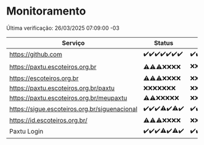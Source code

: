 # Monitoramento

Última verificação: 26/03/2025 07:09:00 -03

|Serviço|Status|Últimas 24h|
|---|---|---|
|https://github.com|<span title="2025-03-19: OK=23">✔️</span><span title="2025-03-20: OK=23">✔️</span><span title="2025-03-21: OK=23">✔️</span><span title="2025-03-22: OK=23">✔️</span><span title="2025-03-23: OK=23">✔️</span><span title="2025-03-24: OK=23">✔️</span><span title="2025-03-25: OK=9">✔️</span>|<span title="25/03/2025 07:09:00 -03 : 200">✔️</span><span title="25/03/2025 08:07:00 -03 : 200">✔️</span><span title="25/03/2025 09:16:00 -03 : 200">✔️</span><span title="25/03/2025 10:20:00 -03 : 200">✔️</span><span title="25/03/2025 11:09:00 -03 : 200">✔️</span><span title="25/03/2025 12:09:00 -03 : 200">✔️</span><span title="25/03/2025 13:09:00 -03 : 200">✔️</span><span title="25/03/2025 14:08:00 -03 : 200">✔️</span><span title="25/03/2025 15:12:00 -03 : 200">✔️</span><span title="25/03/2025 16:06:00 -03 : 200">✔️</span><span title="25/03/2025 17:09:00 -03 : 200">✔️</span><span title="25/03/2025 18:08:00 -03 : 200">✔️</span><span title="25/03/2025 19:08:00 -03 : 200">✔️</span><span title="25/03/2025 20:08:00 -03 : 200">✔️</span><span title="25/03/2025 21:43:00 -03 : 200">✔️</span><span title="25/03/2025 23:18:00 -03 : 200">✔️</span><span title="26/03/2025 00:23:00 -03 : 200">✔️</span><span title="26/03/2025 01:11:00 -03 : 200">✔️</span><span title="26/03/2025 02:09:00 -03 : 200">✔️</span><span title="26/03/2025 03:13:00 -03 : 200">✔️</span><span title="26/03/2025 04:09:00 -03 : 200">✔️</span><span title="26/03/2025 05:12:00 -03 : 200">✔️</span><span title="26/03/2025 06:09:00 -03 : 200">✔️</span><span title="26/03/2025 07:09:00 -03 : 200">✔️</span>|
|https://paxtu.escoteiros.org.br|<span title="2025-03-19: OK=2, Falhas=21">⚠️</span><span title="2025-03-20: OK=2, Falhas=21">⚠️</span><span title="2025-03-21: OK=3, Falhas=20">⚠️</span><span title="2025-03-22: Falhas=23">❌</span><span title="2025-03-23: Falhas=23">❌</span><span title="2025-03-24: Falhas=23">❌</span><span title="2025-03-25: Falhas=9">❌</span>|<span title="25/03/2025 07:09:00 -03 : 403">❌</span><span title="25/03/2025 08:07:00 -03 : 403">❌</span><span title="25/03/2025 09:16:00 -03 : 403">❌</span><span title="25/03/2025 10:20:00 -03 : 403">❌</span><span title="25/03/2025 11:09:00 -03 : 403">❌</span><span title="25/03/2025 12:09:00 -03 : 403">❌</span><span title="25/03/2025 13:09:00 -03 : 403">❌</span><span title="25/03/2025 14:08:00 -03 : 403">❌</span><span title="25/03/2025 15:12:00 -03 : 403">❌</span><span title="25/03/2025 16:06:00 -03 : 403">❌</span><span title="25/03/2025 17:09:00 -03 : 403">❌</span><span title="25/03/2025 18:08:00 -03 : 403">❌</span><span title="25/03/2025 19:08:00 -03 : 403">❌</span><span title="25/03/2025 20:08:00 -03 : 403">❌</span><span title="25/03/2025 21:43:00 -03 : 403">❌</span><span title="25/03/2025 23:18:00 -03 : 403">❌</span><span title="26/03/2025 00:23:00 -03 : 403">❌</span><span title="26/03/2025 01:11:00 -03 : 403">❌</span><span title="26/03/2025 02:09:00 -03 : 403">❌</span><span title="26/03/2025 03:13:00 -03 : 403">❌</span><span title="26/03/2025 04:09:00 -03 : 403">❌</span><span title="26/03/2025 05:12:00 -03 : 200">✔️</span><span title="26/03/2025 06:09:00 -03 : 403">❌</span><span title="26/03/2025 07:09:00 -03 : 403">❌</span>|
|https://escoteiros.org.br|<span title="2025-03-19: OK=1, Falhas=22">⚠️</span><span title="2025-03-20: OK=1, Falhas=22">⚠️</span><span title="2025-03-21: OK=1, Falhas=22">⚠️</span><span title="2025-03-22: Falhas=23">❌</span><span title="2025-03-23: Falhas=23">❌</span><span title="2025-03-24: Falhas=23">❌</span><span title="2025-03-25: Falhas=9">❌</span>|<span title="25/03/2025 07:09:00 -03 : 403">❌</span><span title="25/03/2025 08:07:00 -03 : 403">❌</span><span title="25/03/2025 09:16:00 -03 : 403">❌</span><span title="25/03/2025 10:20:00 -03 : 403">❌</span><span title="25/03/2025 11:09:00 -03 : 403">❌</span><span title="25/03/2025 12:09:00 -03 : 403">❌</span><span title="25/03/2025 13:09:00 -03 : 403">❌</span><span title="25/03/2025 14:08:00 -03 : 403">❌</span><span title="25/03/2025 15:12:00 -03 : 403">❌</span><span title="25/03/2025 16:06:00 -03 : 403">❌</span><span title="25/03/2025 17:09:00 -03 : 403">❌</span><span title="25/03/2025 18:08:00 -03 : 403">❌</span><span title="25/03/2025 19:08:00 -03 : 403">❌</span><span title="25/03/2025 20:08:00 -03 : 403">❌</span><span title="25/03/2025 21:43:00 -03 : 403">❌</span><span title="25/03/2025 23:18:00 -03 : 403">❌</span><span title="26/03/2025 00:23:00 -03 : 403">❌</span><span title="26/03/2025 01:11:00 -03 : 403">❌</span><span title="26/03/2025 02:09:00 -03 : 403">❌</span><span title="26/03/2025 03:13:00 -03 : 403">❌</span><span title="26/03/2025 04:09:00 -03 : 403">❌</span><span title="26/03/2025 05:12:00 -03 : 403">❌</span><span title="26/03/2025 06:09:00 -03 : 403">❌</span><span title="26/03/2025 07:09:00 -03 : 403">❌</span>|
|https://paxtu.escoteiros.org.br/paxtu|<span title="2025-03-19: Falhas=23">❌</span><span title="2025-03-20: Falhas=23">❌</span><span title="2025-03-21: Falhas=23">❌</span><span title="2025-03-22: Falhas=23">❌</span><span title="2025-03-23: Falhas=23">❌</span><span title="2025-03-24: Falhas=23">❌</span><span title="2025-03-25: Falhas=9">❌</span>|<span title="25/03/2025 07:09:00 -03 : 403">❌</span><span title="25/03/2025 08:07:00 -03 : 403">❌</span><span title="25/03/2025 09:16:00 -03 : 403">❌</span><span title="25/03/2025 10:20:00 -03 : 403">❌</span><span title="25/03/2025 11:09:00 -03 : 403">❌</span><span title="25/03/2025 12:09:00 -03 : 403">❌</span><span title="25/03/2025 13:09:00 -03 : 403">❌</span><span title="25/03/2025 14:08:00 -03 : 403">❌</span><span title="25/03/2025 15:12:00 -03 : 403">❌</span><span title="25/03/2025 16:06:00 -03 : 403">❌</span><span title="25/03/2025 17:09:00 -03 : 403">❌</span><span title="25/03/2025 18:08:00 -03 : 403">❌</span><span title="25/03/2025 19:08:00 -03 : 403">❌</span><span title="25/03/2025 20:08:00 -03 : 403">❌</span><span title="25/03/2025 21:43:00 -03 : 403">❌</span><span title="25/03/2025 23:18:00 -03 : 403">❌</span><span title="26/03/2025 00:23:00 -03 : 403">❌</span><span title="26/03/2025 01:11:00 -03 : 403">❌</span><span title="26/03/2025 02:09:00 -03 : 403">❌</span><span title="26/03/2025 03:13:00 -03 : 403">❌</span><span title="26/03/2025 04:09:00 -03 : 403">❌</span><span title="26/03/2025 05:12:00 -03 : 403">❌</span><span title="26/03/2025 06:09:00 -03 : 403">❌</span><span title="26/03/2025 07:09:00 -03 : 403">❌</span>|
|https://paxtu.escoteiros.org.br/meupaxtu|<span title="2025-03-19: OK=1, Falhas=22">⚠️</span><span title="2025-03-20: OK=1, Falhas=22">⚠️</span><span title="2025-03-21: Falhas=23">❌</span><span title="2025-03-22: Falhas=23">❌</span><span title="2025-03-23: Falhas=23">❌</span><span title="2025-03-24: Falhas=23">❌</span><span title="2025-03-25: Falhas=9">❌</span>|<span title="25/03/2025 07:09:00 -03 : 403">❌</span><span title="25/03/2025 08:07:00 -03 : 403">❌</span><span title="25/03/2025 09:16:00 -03 : 403">❌</span><span title="25/03/2025 10:20:00 -03 : 403">❌</span><span title="25/03/2025 11:09:00 -03 : 403">❌</span><span title="25/03/2025 12:09:00 -03 : 403">❌</span><span title="25/03/2025 13:09:00 -03 : 403">❌</span><span title="25/03/2025 14:08:00 -03 : 403">❌</span><span title="25/03/2025 15:12:00 -03 : 403">❌</span><span title="25/03/2025 16:06:00 -03 : 403">❌</span><span title="25/03/2025 17:09:00 -03 : 403">❌</span><span title="25/03/2025 18:08:00 -03 : 403">❌</span><span title="25/03/2025 19:08:00 -03 : 403">❌</span><span title="25/03/2025 20:08:00 -03 : 403">❌</span><span title="25/03/2025 21:43:00 -03 : 403">❌</span><span title="25/03/2025 23:18:00 -03 : 403">❌</span><span title="26/03/2025 00:23:00 -03 : 403">❌</span><span title="26/03/2025 01:11:00 -03 : 403">❌</span><span title="26/03/2025 02:09:00 -03 : 403">❌</span><span title="26/03/2025 03:13:00 -03 : 403">❌</span><span title="26/03/2025 04:09:00 -03 : 403">❌</span><span title="26/03/2025 05:12:00 -03 : 403">❌</span><span title="26/03/2025 06:09:00 -03 : 403">❌</span><span title="26/03/2025 07:09:00 -03 : 403">❌</span>|
|https://sigue.escoteiros.org.br/siguenacional|<span title="2025-03-19: OK=23">✔️</span><span title="2025-03-20: OK=23">✔️</span><span title="2025-03-21: OK=23">✔️</span><span title="2025-03-22: OK=22, Falhas=1">⚠️</span><span title="2025-03-23: OK=23">✔️</span><span title="2025-03-24: OK=22, Falhas=1">⚠️</span><span title="2025-03-25: OK=9">✔️</span>|<span title="25/03/2025 07:09:00 -03 : 200">✔️</span><span title="25/03/2025 08:07:00 -03 : 200">✔️</span><span title="25/03/2025 09:16:00 -03 : 200">✔️</span><span title="25/03/2025 10:20:00 -03 : 200">✔️</span><span title="25/03/2025 11:09:00 -03 : 0">❌</span><span title="25/03/2025 12:09:00 -03 : 200">✔️</span><span title="25/03/2025 13:09:00 -03 : 200">✔️</span><span title="25/03/2025 14:08:00 -03 : 200">✔️</span><span title="25/03/2025 15:12:00 -03 : 200">✔️</span><span title="25/03/2025 16:06:00 -03 : 200">✔️</span><span title="25/03/2025 17:09:00 -03 : 200">✔️</span><span title="25/03/2025 18:08:00 -03 : 200">✔️</span><span title="25/03/2025 19:08:00 -03 : 200">✔️</span><span title="25/03/2025 20:08:00 -03 : 200">✔️</span><span title="25/03/2025 21:43:00 -03 : 200">✔️</span><span title="25/03/2025 23:18:00 -03 : 200">✔️</span><span title="26/03/2025 00:23:00 -03 : 200">✔️</span><span title="26/03/2025 01:11:00 -03 : 200">✔️</span><span title="26/03/2025 02:09:00 -03 : 200">✔️</span><span title="26/03/2025 03:13:00 -03 : 200">✔️</span><span title="26/03/2025 04:09:00 -03 : 200">✔️</span><span title="26/03/2025 05:12:00 -03 : 200">✔️</span><span title="26/03/2025 06:09:00 -03 : 200">✔️</span><span title="26/03/2025 07:09:00 -03 : 200">✔️</span>|
|https://id.escoteiros.org.br/|<span title="2025-03-19: OK=3, Falhas=20">⚠️</span><span title="2025-03-20: OK=5, Falhas=18">⚠️</span><span title="2025-03-21: OK=4, Falhas=19">⚠️</span><span title="2025-03-22: Falhas=23">❌</span><span title="2025-03-23: Falhas=23">❌</span><span title="2025-03-24: Falhas=23">❌</span><span title="2025-03-25: Falhas=9">❌</span>|<span title="25/03/2025 07:09:00 -03 : 403">❌</span><span title="25/03/2025 08:07:00 -03 : 403">❌</span><span title="25/03/2025 09:16:00 -03 : 403">❌</span><span title="25/03/2025 10:20:00 -03 : 403">❌</span><span title="25/03/2025 11:09:00 -03 : 403">❌</span><span title="25/03/2025 12:09:00 -03 : 403">❌</span><span title="25/03/2025 13:09:00 -03 : 403">❌</span><span title="25/03/2025 14:08:00 -03 : 403">❌</span><span title="25/03/2025 15:12:00 -03 : 403">❌</span><span title="25/03/2025 16:06:00 -03 : 403">❌</span><span title="25/03/2025 17:09:00 -03 : 403">❌</span><span title="25/03/2025 18:08:00 -03 : 403">❌</span><span title="25/03/2025 19:08:00 -03 : 403">❌</span><span title="25/03/2025 20:08:00 -03 : 403">❌</span><span title="25/03/2025 21:43:00 -03 : 403">❌</span><span title="25/03/2025 23:18:00 -03 : 403">❌</span><span title="26/03/2025 00:23:00 -03 : 403">❌</span><span title="26/03/2025 01:11:00 -03 : 403">❌</span><span title="26/03/2025 02:09:00 -03 : 403">❌</span><span title="26/03/2025 03:13:00 -03 : 403">❌</span><span title="26/03/2025 04:09:00 -03 : 403">❌</span><span title="26/03/2025 05:12:00 -03 : 403">❌</span><span title="26/03/2025 06:09:00 -03 : 403">❌</span><span title="26/03/2025 07:09:00 -03 : 403">❌</span>|
|Paxtu Login|<span title="2025-03-19: OK=23">✔️</span><span title="2025-03-20: OK=23">✔️</span><span title="2025-03-21: OK=23">✔️</span><span title="2025-03-22: OK=22, Falhas=1">⚠️</span><span title="2025-03-23: OK=23">✔️</span><span title="2025-03-24: OK=22, Falhas=1">⚠️</span><span title="2025-03-25: OK=9">✔️</span>|<span title="25/03/2025 07:09:00 -03 : 200">✔️</span><span title="25/03/2025 08:07:00 -03 : 200">✔️</span><span title="25/03/2025 09:16:00 -03 : 200">✔️</span><span title="25/03/2025 10:20:00 -03 : 200">✔️</span><span title="25/03/2025 11:09:00 -03 : 200">✔️</span><span title="25/03/2025 12:09:00 -03 : 200">✔️</span><span title="25/03/2025 13:09:00 -03 : 200">✔️</span><span title="25/03/2025 14:08:00 -03 : 200">✔️</span><span title="25/03/2025 15:12:00 -03 : 200">✔️</span><span title="25/03/2025 16:06:00 -03 : 200">✔️</span><span title="25/03/2025 17:09:00 -03 : 200">✔️</span><span title="25/03/2025 18:08:00 -03 : 200">✔️</span><span title="25/03/2025 19:08:00 -03 : 200">✔️</span><span title="25/03/2025 20:08:00 -03 : 200">✔️</span><span title="25/03/2025 21:43:00 -03 : 200">✔️</span><span title="25/03/2025 23:18:00 -03 : 200">✔️</span><span title="26/03/2025 00:23:00 -03 : 200">✔️</span><span title="26/03/2025 01:11:00 -03 : 200">✔️</span><span title="26/03/2025 02:09:00 -03 : 200">✔️</span><span title="26/03/2025 03:13:00 -03 : 200">✔️</span><span title="26/03/2025 04:09:00 -03 : 200">✔️</span><span title="26/03/2025 05:12:00 -03 : 200">✔️</span><span title="26/03/2025 06:09:00 -03 : 200">✔️</span><span title="26/03/2025 07:09:00 -03 : 200">✔️</span>|
